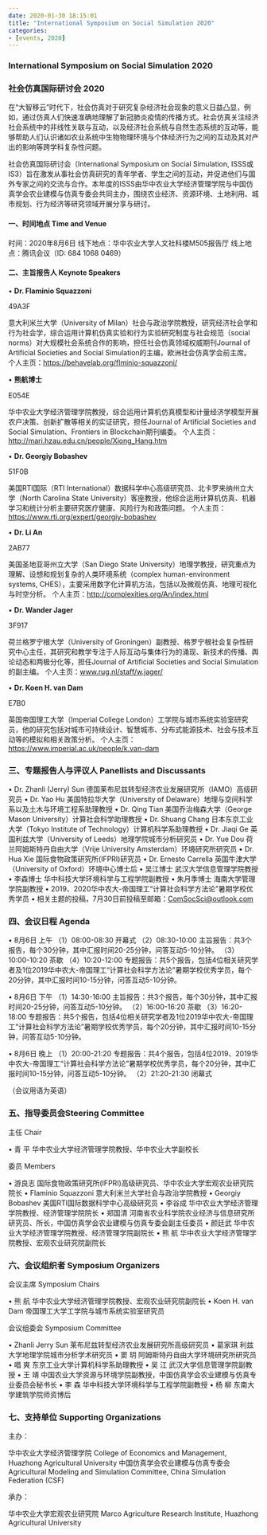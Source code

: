 ```yaml
---
date: 2020-01-30 18:15:01
title: "International Symposium on Social Simulation 2020"
categories:
- [events, 2020]
---
```


<h3 class="_excerpt_ignore">International Symposium on Social Simulation 2020</h3>

### 社会仿真国际研讨会 2020 ###

在“大智移云”时代下，社会仿真对于研究复杂经济社会现象的意义日益凸显，例如，通过仿真人们快速准确地理解了新冠肺炎疫情的传播方式。社会仿真关注经济社会系统中的非线性关联与互动，以及经济社会系统与自然生态系统的互动等，能够帮助人们认识诸如农业系统中生物物理环境与个体经济行为之间的互动及其对产出的影响等跨学科复杂性问题。

社会仿真国际研讨会（International Symposium on Social Simulation, ISSS或IS3）旨在激发从事社会仿真研究的青年学者、学生之间的互动，并促进他们与国外专家之间的交流与合作。本年度的ISSS由华中农业大学经济管理学院与中国仿真学会农业建模与仿真专委会共同主办，围绕农业经济、资源环境、土地利用、城市规划、行为经济等研究领域开展分享与研讨。

#### 一、时间地点 Time and Venue ####

时间：2020年8月6日
线下地点：华中农业大学人文社科楼M505报告厅
线上地点：腾讯会议（ID: 684 1068 0469）


#### 二、主旨报告人 Keynote Speakers ####

• **Dr. Flaminio Squazzoni**

49A3F

意大利米兰大学（University of Milan）社会与政治学院教授，研究经济社会学和行为社会学，综合运用计算机仿真实验和行为实验研究制度与社会规范（social norms）对大规模社会系统合作的影响，担任社会仿真领域权威期刊Journal of Artificial Societies and Social Simulation的主编，欧洲社会仿真学会前主席。
个人主页：https://behavelab.org/flminio-squazzoni/

• **熊航博士**

E054E



华中农业大学经济管理学院教授，综合运用计算机仿真模型和计量经济学模型开展农户决策、创新扩散等相关的实证研究，担任Journal of Artificial Societies and Social Simulation、Frontiers in Blockchain期刊编委。
个人主页：http://mari.hzau.edu.cn/people/Xiong_Hang.htm

• **Dr. Georgiy Bobashev**

51F0B

美国RTI国际（RTI International）数据科学中心高级研究员、北卡罗来纳州立大学（North Carolina State University）客座教授，他综合运用计算机仿真、机器学习和统计分析主要研究医疗健康、风险行为和政策问题。
个人主页：https://www.rti.org/expert/georgiy-bobashev

• **Dr. Li An**

2AB77

美国圣地亚哥州立大学（San Diego State University）地理学教授，研究重点为理解、设想和规划复杂的人类环境系统（complex human-environment systems, CHES），主要采用数字化计算机方法，包括以及微观仿真、地理可视化与时空分析。
个人主页：http://complexities.org/An/index.html

• **Dr. Wander Jager**

3F917

荷兰格罗宁根大学（University of Groningen）副教授、格罗宁根社会复杂性研究中心主任，其研究和教学专注于人际互动与集体行为的涌现、新技术的传播、舆论动态和两极分化等，担任Journal of Artificial Societies and Social Simulation的副主编。 
个人主页：www.rug.nl/staff/w.jager/

• **Dr. Koen H. van Dam**

E7B0

英国帝国理工大学（Imperial College London）工学院与城市系统实验室研究员，他的研究包括对城市可持续设计、智慧城市、分布式能源技术、社会与技术互动等的模拟和相关政策分析。 
个人主页：https://www.imperial.ac.uk/people/k.van-dam

### 三、专题报告人与评议人 Panellists and Discussants

• Dr. Zhanli (Jerry) Sun 
德国莱布尼兹转型经济农业发展研究所（IAMO）高级研究员
• Dr. Yao Hu 
美国特拉华大学（University of Delaware）地理与空间科学系以及土木与环境工程系助理教授
• Dr. Qing Tian
美国乔治梅森大学（George Mason University）计算社会科学助理教授
• Dr. Shuang Chang
日本东京工业大学（Tokyo Institute of Technology）计算机科学系助理教授
• Dr. Jiaqi Ge
英国利兹大学（University of Leeds）地理学院城市分析研究员
• Dr. Yue Dou
荷兰阿姆斯特丹自由大学（Vrije University Amsterdam）环境研究所研究员
• Dr. Hua Xie
国际食物政策研究所(IFPRI)研究员
• Dr. Ernesto Carrella
英国牛津大学（University of Oxford）环境中心博士后
• 吴江博士
武汉大学信息管理学院教授
• 李森博士
华中科技大学环境科学与工程学院副教授
• 朱月季博士
海南大学管理学院副教授
• 2019、2020华中农大-帝国理工“计算社会科学方法论”暑期学校优秀学员
• 相关主题的投稿，7月30日前投稿至邮箱：ComSocSci@outlook.com

### 四、会议日程 Agenda

• 8月6日 上午
（1）08:00-08:30 开幕式
（2）08:30-10:00 主旨报告：共3个报告，每个30分钟，其中汇报时间20-25分钟，问答互动5-10分钟。
（3）10:00-10:20 茶歇
（4）10:20-12:00 专题报告：共5个报告，包括4位相关研究学者及1位2019华中农大-帝国理工“计算社会科学方法论”暑期学校优秀学员，每个20分钟，其中汇报时间10-15分钟，问答互动5-10分钟。

• 8月6日 下午
（1）14:30-16:00 主旨报告：共3个报告，每个30分钟，其中汇报时间20-25分钟，问答互动5-10分钟。
（2）16:00-16:20 茶歇
（3）16:20-18:00 专题报告：共5个报告，包括4位相关研究学者及1位2019华中农大-帝国理工“计算社会科学方法论”暑期学校优秀学员，每个20分钟，其中汇报时间10-15分钟，问答互动5-10分钟。

• 8月6日 晚上
（1）20:00-21:20 专题报告：共4个报告，包括4位2019、2019华中农大-帝国理工“计算社会科学方法论”暑期学校优秀学员，每个20分钟，其中汇报时间10-15分钟，问答互动5-10分钟。
（2）21:20-21:30 闭幕式

（会议用语为英语）

### 五、指导委员会Steering Committee

主任 Chair

• 青   平
华中农业大学经济管理学院教授、华中农业大学副校长

委员 Members

• 游良志
国际食物政策研究所(IFPRI)高级研究员、华中农业大学宏观农业研究院院长
• Flaminio Squazzoni
意大利米兰大学社会与政治学院教授
• Georgiy Bobashev
美国RTI国际数据科学中心高级研究员
• 李谷成
华中农业大学经济管理学院教授、经济管理学院院长
• 郑国清
河南省农业科学院农业经济与信息研究所研究员、所长，中国仿真学会农业建模与仿真专委会副主任委员
• 颜廷武
华中农业大学经济管理学院教授、经济管理学院副院长
• 熊   航
华中农业大学经济管理学院教授、宏观农业研究院副院长

### 六、会议组织者 Symposium Organizers

会议主席 Symposium Chairs

• 熊   航
华中农业大学经济管理学院教授、宏观农业研究院副院长
• Koen H. van Dam
帝国理工大学工学院与城市系统实验室研究员

会议组委会 Symposium Committee

• Zhanli Jerry Sun
莱布尼兹转型经济农业发展研究所高级研究员
• 葛家琪
利兹大学地理学院城市分析学术研究员
• 窦   玥
阿姆斯特丹自由大学环境研究所研究员
• 唱   爽
东京工业大学计算机科学系助理教授
• 吴   江
武汉大学信息管理学院副教授
• 王   靖
中国农业大学资源与环境学院副教授，中国仿真学会农业建模与仿真专业委员会秘书长
• 李   森
华中科技大学环境科学与工程学院副教授
• 杨   柳
东南大学建筑学院师资博后

### 七、支持单位 Supporting Organizations

主办：

华中农业大学经济管理学院
College of Economics and Management, Huazhong Agricultural University
中国仿真学会农业建模与仿真专委会
Agricultural Modeling and Simulation Committee, China Simulation Federation (CSF)

承办：

华中农业大学宏观农业研究院
Marco Agriculture Research Institute, Huazhong Agricultural University
